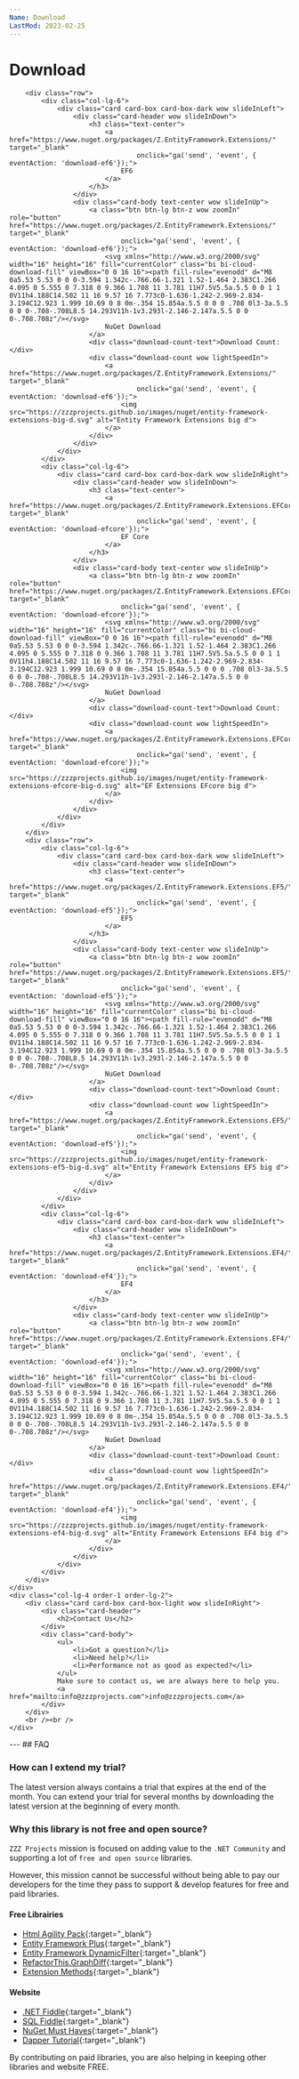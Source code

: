 ```yaml
---
Name: Download
LastMod: 2023-02-25
---
```


# Download

<div class="row">
	<div class="col-lg-8 order-2 order-lg-1 wow slideInLeft">

		<div class="row">
			<div class="col-lg-6">
				<div class="card card-box card-box-dark wow slideInLeft">
					<div class="card-header wow slideInDown">
						<h3 class="text-center">
							<a href="https://www.nuget.org/packages/Z.EntityFramework.Extensions/" target="_blank"
									onclick="ga('send', 'event', { eventAction: 'download-ef6'});">
								EF6
							</a>
						</h3>						
					</div>
					<div class="card-body text-center wow slideInUp">
						<a class="btn btn-lg btn-z wow zoomIn" role="button" href="https://www.nuget.org/packages/Z.EntityFramework.Extensions/" target="_blank"
								onclick="ga('send', 'event', { eventAction: 'download-ef6'});">
							<svg xmlns="http://www.w3.org/2000/svg" width="16" height="16" fill="currentColor" class="bi bi-cloud-download-fill" viewBox="0 0 16 16"><path fill-rule="evenodd" d="M8 0a5.53 5.53 0 0 0-3.594 1.342c-.766.66-1.321 1.52-1.464 2.383C1.266 4.095 0 5.555 0 7.318 0 9.366 1.708 11 3.781 11H7.5V5.5a.5.5 0 0 1 1 0V11h4.188C14.502 11 16 9.57 16 7.773c0-1.636-1.242-2.969-2.834-3.194C12.923 1.999 10.69 0 8 0m-.354 15.854a.5.5 0 0 0 .708 0l3-3a.5.5 0 0 0-.708-.708L8.5 14.293V11h-1v3.293l-2.146-2.147a.5.5 0 0 0-.708.708z"/></svg>
							NuGet Download
						</a>
						<div class="download-count-text">Download Count:</div>
						<div class="download-count wow lightSpeedIn">
							<a href="https://www.nuget.org/packages/Z.EntityFramework.Extensions/" target="_blank"
									onclick="ga('send', 'event', { eventAction: 'download-ef6'});">
								<img src="https://zzzprojects.github.io/images/nuget/entity-framework-extensions-big-d.svg" alt="Entity Framework Extensions big d">
							</a>
						</div>
					</div>
				</div>
			</div>
			<div class="col-lg-6">
				<div class="card card-box card-box-dark wow slideInRight">
					<div class="card-header wow slideInDown">
						<h3 class="text-center">
							<a href="https://www.nuget.org/packages/Z.EntityFramework.Extensions.EFCore/" target="_blank"
									onclick="ga('send', 'event', { eventAction: 'download-efcore'});">
								EF Core
							</a>
						</h3>
					</div>
					<div class="card-body text-center wow slideInUp">
						<a class="btn btn-lg btn-z wow zoomIn" role="button" href="https://www.nuget.org/packages/Z.EntityFramework.Extensions.EFCore/" target="_blank"
								onclick="ga('send', 'event', { eventAction: 'download-efcore'});">
							<svg xmlns="http://www.w3.org/2000/svg" width="16" height="16" fill="currentColor" class="bi bi-cloud-download-fill" viewBox="0 0 16 16"><path fill-rule="evenodd" d="M8 0a5.53 5.53 0 0 0-3.594 1.342c-.766.66-1.321 1.52-1.464 2.383C1.266 4.095 0 5.555 0 7.318 0 9.366 1.708 11 3.781 11H7.5V5.5a.5.5 0 0 1 1 0V11h4.188C14.502 11 16 9.57 16 7.773c0-1.636-1.242-2.969-2.834-3.194C12.923 1.999 10.69 0 8 0m-.354 15.854a.5.5 0 0 0 .708 0l3-3a.5.5 0 0 0-.708-.708L8.5 14.293V11h-1v3.293l-2.146-2.147a.5.5 0 0 0-.708.708z"/></svg>
							NuGet Download							
						</a>
						<div class="download-count-text">Download Count:</div>
						<div class="download-count wow lightSpeedIn">
							<a href="https://www.nuget.org/packages/Z.EntityFramework.Extensions.EFCore/" target="_blank"
									onclick="ga('send', 'event', { eventAction: 'download-efcore'});">
								<img src="https://zzzprojects.github.io/images/nuget/entity-framework-extensions-efcore-big-d.svg" alt="EF Extensions EFcore big d">
							</a>
						</div>
					</div>
				</div>
			</div>
		</div>
		<div class="row">
			<div class="col-lg-6">
				<div class="card card-box card-box-dark wow slideInLeft">
					<div class="card-header wow slideInDown">
						<h3 class="text-center">
							<a href="https://www.nuget.org/packages/Z.EntityFramework.Extensions.EF5/" target="_blank"
									onclick="ga('send', 'event', { eventAction: 'download-ef5'});">
								EF5
							</a>
						</h3>
					</div>
					<div class="card-body text-center wow slideInUp">
						<a class="btn btn-lg btn-z wow zoomIn" role="button" href="https://www.nuget.org/packages/Z.EntityFramework.Extensions.EF5/" target="_blank"
								onclick="ga('send', 'event', { eventAction: 'download-ef5'});">
							<svg xmlns="http://www.w3.org/2000/svg" width="16" height="16" fill="currentColor" class="bi bi-cloud-download-fill" viewBox="0 0 16 16"><path fill-rule="evenodd" d="M8 0a5.53 5.53 0 0 0-3.594 1.342c-.766.66-1.321 1.52-1.464 2.383C1.266 4.095 0 5.555 0 7.318 0 9.366 1.708 11 3.781 11H7.5V5.5a.5.5 0 0 1 1 0V11h4.188C14.502 11 16 9.57 16 7.773c0-1.636-1.242-2.969-2.834-3.194C12.923 1.999 10.69 0 8 0m-.354 15.854a.5.5 0 0 0 .708 0l3-3a.5.5 0 0 0-.708-.708L8.5 14.293V11h-1v3.293l-2.146-2.147a.5.5 0 0 0-.708.708z"/></svg>
							NuGet Download							
						</a>
						<div class="download-count-text">Download Count:</div>
						<div class="download-count wow lightSpeedIn">
							<a href="https://www.nuget.org/packages/Z.EntityFramework.Extensions.EF5/" target="_blank"
									onclick="ga('send', 'event', { eventAction: 'download-ef5'});">
								<img src="https://zzzprojects.github.io/images/nuget/entity-framework-extensions-ef5-big-d.svg" alt="Entity Framework Extensions EF5 big d">
							</a>
						</div>
					</div>
				</div>
			</div>
			<div class="col-lg-6">
				<div class="card card-box card-box-dark wow slideInLeft">
					<div class="card-header wow slideInDown">
						<h3 class="text-center">
							<a href="https://www.nuget.org/packages/Z.EntityFramework.Extensions.EF4/" target="_blank"
									onclick="ga('send', 'event', { eventAction: 'download-ef4'});">
								EF4
							</a>
						</h3>
					</div>
					<div class="card-body text-center wow slideInUp">
						<a class="btn btn-lg btn-z wow zoomIn" role="button" href="https://www.nuget.org/packages/Z.EntityFramework.Extensions.EF4/" target="_blank"
								onclick="ga('send', 'event', { eventAction: 'download-ef4'});">
							<svg xmlns="http://www.w3.org/2000/svg" width="16" height="16" fill="currentColor" class="bi bi-cloud-download-fill" viewBox="0 0 16 16"><path fill-rule="evenodd" d="M8 0a5.53 5.53 0 0 0-3.594 1.342c-.766.66-1.321 1.52-1.464 2.383C1.266 4.095 0 5.555 0 7.318 0 9.366 1.708 11 3.781 11H7.5V5.5a.5.5 0 0 1 1 0V11h4.188C14.502 11 16 9.57 16 7.773c0-1.636-1.242-2.969-2.834-3.194C12.923 1.999 10.69 0 8 0m-.354 15.854a.5.5 0 0 0 .708 0l3-3a.5.5 0 0 0-.708-.708L8.5 14.293V11h-1v3.293l-2.146-2.147a.5.5 0 0 0-.708.708z"/></svg>
							NuGet Download							
						</a>
						<div class="download-count-text">Download Count:</div>
						<div class="download-count wow lightSpeedIn">
							<a href="https://www.nuget.org/packages/Z.EntityFramework.Extensions.EF4/" target="_blank"
									onclick="ga('send', 'event', { eventAction: 'download-ef4'});">
								<img src="https://zzzprojects.github.io/images/nuget/entity-framework-extensions-ef4-big-d.svg" alt="Entity Framework Extensions EF4 big d">
							</a>
						</div>
					</div>
				</div>
			</div>
		</div>
	</div>
	<div class="col-lg-4 order-1 order-lg-2">
		<div class="card card-box card-box-light wow slideInRight">
			<div class="card-header">
				<h2>Contact Us</h2>
			</div>
			<div class="card-body">
				<ul>
					<li>Got a question?</li>
					<li>Need help?</li>
					<li>Performance not as good as expected?</li>
				</ul>
				Make sure to contact us, we are always here to help you.
				<a href="mailto:info@zzzprojects.com">info@zzzprojects.com</a>
			</div>
		</div>
		<br /><br />
	</div>
</div>

<div class="container section-faq wow slideInUp">
	<div markdown="1">
---
## FAQ

### How can I extend my trial?
The latest version always contains a trial that expires at the end of the month. You can extend your trial for several months by downloading the latest version at the beginning of every month.

### Why this library is not free and open source?
`ZZZ Projects` mission is focused on adding value to the `.NET Community` and supporting a lot of `free and open source` libraries.

However, this mission cannot be successful without being able to pay our developers for the time they pass to support & develop features for free and paid libraries.

#### Free Librairies

- [Html Agility Pack](https://html-agility-pack.net/){:target="_blank"}
- [Entity Framework Plus](https://entityframework-plus.net/){:target="_blank"}
- [Entity Framework DynamicFilter](https://github.com/zzzprojects/EntityFramework.DynamicFilters){:target="_blank"}
- [RefactorThis.GraphDiff](https://github.com/zzzprojects/GraphDiff){:target="_blank"}
- [Extension Methods](https://github.com/zzzprojects/Z.ExtensionMethods){:target="_blank"}

#### Website

- [.NET Fiddle](https://dotnetfiddle.net/){:target="_blank"}
- [SQL Fiddle](http://sqlfiddle.com/){:target="_blank"}
- [NuGet Must Haves](https://nugetmusthaves.com/){:target="_blank"}
- [Dapper Tutorial](https://dappertutorial.net/){:target="_blank"}

By contributing on paid libraries, you are also helping in keeping other libraries and website FREE.

</div>
</div>

<style>
.page-download {
	margin-top: 150px;
}
.page-download .btn-z {
	margin-bottom: 50px;
}
.page-download .download-count-text {
	color: #888;
	font-size: 1.25rem;
}
.page-download .row .col-lg-6 {
	margin-bottom: 60px;
}
.page-download .download-count img {
	width: 250px;
}
@media (max-width: 575px) {
	.page-download .card-layout-z2 img {
		width: 90%;
	}
	.page-download .btn-z {
		font-size: 1.5rem;
	}
}
</style>